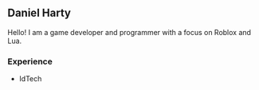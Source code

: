 ## Daniel Harty

Hello! I am a game developer and programmer with a focus on Roblox and Lua.

### Experience
- IdTech